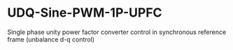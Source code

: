 # UDQ-Sine-PWM-1P-UPFC
Single phase unity power factor converter control in synchronous reference frame (unbalance d-q control)
